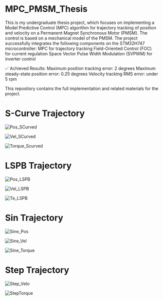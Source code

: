 # MPC_PMSM_Thesis
This is my undergraduate thesis project, which focuses on implementing a Model Predictive Control (MPC) algorithm for trajectory tracking of position and velocity on a Permanent Magnet Synchronous Motor (PMSM). The control is based on a mechanical model of the PMSM.
The project successfully integrates the following components on the STM32H747 microcontroller:
MPC for trajectory tracking
Field-Oriented Control (FOC) for current regulation
Space Vector Pulse Width Modulation (SVPWM) for inverter control

✅ Achieved Results:
Maximum position tracking error: 2 degrees
Maximum steady-state position error: 0.25 degrees
Velocity tracking RMS error: under 5 rpm

This repository contains the full implementation and related materials for the project.

# S-Curve Trajectory
![Pos_SCurved](https://github.com/user-attachments/assets/267ad7a0-36c9-4b51-8081-252a84105c23)

![Vel_SCurved](https://github.com/user-attachments/assets/26f3dc91-2973-4a04-92e4-d0d639cbb7d2)

![Torque_Scurved](https://github.com/user-attachments/assets/c3897601-e09a-4763-ba1c-bf6e018b5d87)

# LSPB Trajectory
![Pos_LSPB](https://github.com/user-attachments/assets/90034016-bc4d-4b86-a6da-e9e4db638e2d)

![Vel_LSPB](https://github.com/user-attachments/assets/c6933c3a-afcb-4818-b038-61ad650ed30c)

![Te_LSPB](https://github.com/user-attachments/assets/4d25a41f-ed74-4321-a788-3a45851d22d2)


# Sin Trajectory
![Sine_Pos](https://github.com/user-attachments/assets/c156894b-75c2-4df9-99f7-b890c18f1512)

![Sine_Vel](https://github.com/user-attachments/assets/74bf6663-e9c1-4609-97df-481e4a33a9b8)

![Sine_Torque](https://github.com/user-attachments/assets/b632fe9d-3bea-494a-97b5-c1adf472ef7a)

# Step Trajectory
![Step_Velo](https://github.com/user-attachments/assets/290fbc58-aa04-49ba-952c-c806b6644571)

![StepTorque](https://github.com/user-attachments/assets/c15f93e1-dd16-47dd-bc1f-5ecde4c21d07)
